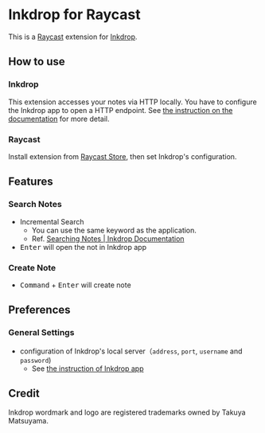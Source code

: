 # Inkdrop for Raycast

This is a [Raycast](https://www.raycast.com/) extension for [Inkdrop](https://www.inkdrop.app/).

## How to use

### Inkdrop

This extension accesses your notes via HTTP locally.
You have to configure the Inkdrop app to open a HTTP endpoint.
See [the instruction on the documentation](https://docs.inkdrop.app/manual/accessing-the-local-database/#accessing-via-http-advanced) for more detail.

### Raycast

Install extension from [Raycast Store](https://www.raycast.com/yaeda/inkdrop), then set Inkdrop's configuration.

## Features

### Search Notes

- Incremental Search
  - You can use the same keyword as the application.
  - Ref. [Searching Notes \| Inkdrop Documentation](https://docs.inkdrop.app/manual/searching-notes/#filter-notes-with-special-qualifiers)
- <kbd>Enter</kbd> will open the not in Inkdrop app

### Create Note

- <kbd>Command</kbd> + <kbd>Enter</kbd> will create note

## Preferences

### General Settings

- configuration of Inkdrop's local server（`address`, `port`, `username` and `password`)
  - See [the instruction of Inkdrop app](https://docs.inkdrop.app/manual/accessing-the-local-database/#accessing-via-http-advanced)

## Credit

Inkdrop wordmark and logo are registered trademarks owned by Takuya Matsuyama.

